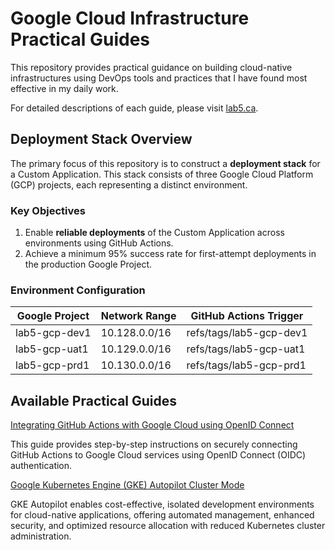 # Google Cloud Infrastructure Practical Guides

This repository provides practical guidance on building cloud-native infrastructures using DevOps tools and practices that I have found most effective in my daily work.

For detailed descriptions of each guide, please visit [lab5.ca](https://lab5.ca/).

## Deployment Stack Overview

The primary focus of this repository is to construct a **deployment stack** for a Custom Application. This stack consists of three Google Cloud Platform (GCP) projects, each representing a distinct environment.

### Key Objectives

1. Enable **reliable deployments** of the Custom Application across environments using GitHub Actions.
2. Achieve a minimum 95% success rate for first-attempt deployments in the production Google Project.

### Environment Configuration

| Google Project | Network Range | GitHub Actions Trigger  |
| -------------- | ------------- | ----------------------- |
| lab5-gcp-dev1  | 10.128.0.0/16 | refs/tags/lab5-gcp-dev1 |
| lab5-gcp-uat1  | 10.129.0.0/16 | refs/tags/lab5-gcp-uat1 |
| lab5-gcp-prd1  | 10.130.0.0/16 | refs/tags/lab5-gcp-prd1 |

## Available Practical Guides

[Integrating GitHub Actions with Google Cloud using OpenID Connect](https://lab5.ca/google/github/)

This guide provides step-by-step instructions on securely connecting GitHub Actions to Google Cloud services using OpenID Connect (OIDC) authentication.

[Google Kubernetes Engine (GKE) Autopilot Cluster Mode](https://lab5.ca/google/gke-autopilot/)

GKE Autopilot enables cost-effective, isolated development environments for cloud-native applications, offering automated management, enhanced security, and optimized resource allocation with reduced Kubernetes cluster administration.
